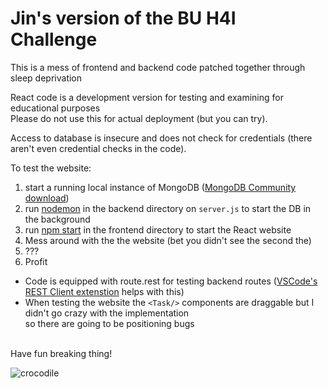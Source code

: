 # Jin's version of the BU H4I Challenge

This is a mess of frontend and backend code patched together through sleep deprivation

React code is a development version for testing and examining for educational purposes <br/>
Please do not use this for actual deployment (but you can try). 

Access to database is insecure and does not check for credentials (there aren't even credential checks in the code).

To test the website:
  1. start a running local instance of MongoDB ([MongoDB Community download](https://www.mongodb.com/docs/manual/administration/install-community/))
  2. run [nodemon](https://www.npmjs.com/package/nodemon) in the backend directory on `server.js` to start the DB in the background
  3. run [npm start](https://docs.npmjs.com/cli/v8/commands/npm-start) in the frontend directory to start the React website
  4. Mess around with the the website (bet you didn't see the second the)
  5. ???
  6. Profit
- Code is equipped with route.rest for testing backend routes ([VSCode's REST Client extenstion](https://marketplace.visualstudio.com/items?itemName=humao.rest-client) helps with this) <br/>
- When testing the website the ```<Task/>``` components are draggable but I didn't go crazy with the implementation <br/> so there are going to be positioning bugs

<br/>
Have fun breaking thing!

![crocodile](https://upload.wikimedia.org/wikipedia/commons/thumb/0/0c/OrinocoCrocodile.jpg/440px-OrinocoCrocodile.jpg)